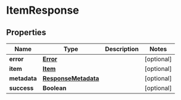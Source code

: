 
# ItemResponse

## Properties
Name | Type | Description | Notes
------------ | ------------- | ------------- | -------------
**error** | [**Error**](Error.md) |  |  [optional]
**item** | [**Item**](Item.md) |  |  [optional]
**metadata** | [**ResponseMetadata**](ResponseMetadata.md) |  |  [optional]
**success** | **Boolean** |  |  [optional]



